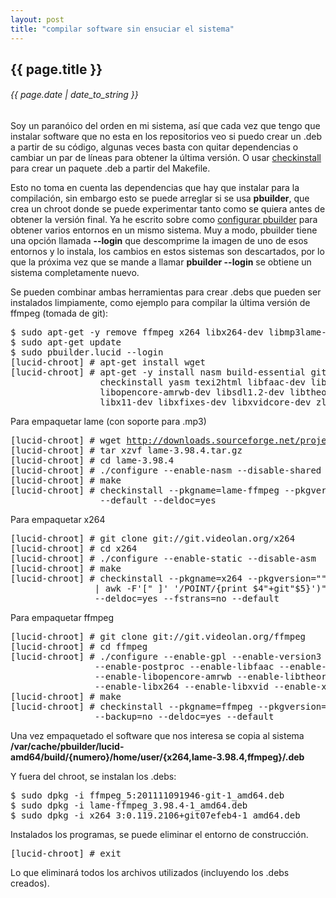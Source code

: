 ```yaml
---
layout: post
title: "compilar software sin ensuciar el sistema"
---
```


## {{ page.title }}
###### {{ page.date | date_to_string }}

Soy un paranóico del orden en mi sistema, así que cada vez que tengo que instalar software que no esta en los repositorios veo si puedo crear un .deb a partir de su código, algunas veces basta con quitar dependencias o cambiar un par de líneas para obtener la última versión. O usar [checkinstall](http://asic-linux.com.mx/%7Eizto/checkinstall/) para crear un paquete .deb a partir del Makefile.

Esto no toma en cuenta las dependencias que hay que instalar para la compilación, sin embargo esto se puede arreglar si se usa **pbuilder**, que crea un chroot donde se puede experimentar tanto como se quiera antes de obtener la versión final. Ya he escrito sobre como [configurar pbuilder](https://viajemotu.wordpress.com/2010/08/10/notas-sobre-pbuilder) para obtener varios entornos en un mismo sistema. Muy a modo, pbuilder tiene una opción llamada **--login** que descomprime la imagen de uno de esos entornos y lo instala, los cambios en estos sistemas son descartados, por lo que la próxima vez que se mande a llamar **pbuilder --login** se obtiene un sistema completamente nuevo.

Se pueden combinar ambas herramientas para crear .debs que pueden ser instalados limpiamente, como ejemplo para compilar la última versión de ffmpeg (tomada de git):

<pre class="sh_sh">
$ sudo apt-get -y remove ffmpeg x264 libx264-dev libmp3lame-dev 
$ sudo apt-get update
$ sudo pbuilder.lucid --login
[lucid-chroot] # apt-get install wget
[lucid-chroot] # apt-get -y install nasm build-essential git-core \
                 checkinstall yasm texi2html libfaac-dev libopencore-amrnb-dev     \
                 libopencore-amrwb-dev libsdl1.2-dev libtheora-dev libvorbis-dev   \
                 libx11-dev libxfixes-dev libxvidcore-dev zlib1g-dev
</pre>

Para empaquetar lame (con soporte para .mp3)

<pre class="sh_sh">
[lucid-chroot] # wget <a href="http://downloads.sourceforge.net/project/lame/lame/3.98.4/lame-3.98.4.tar.gz" target="_blank">http://downloads.sourceforge.net/project/lame/.../lame-3.98.4.tar.gz</a>
[lucid-chroot] # tar xzvf lame-3.98.4.tar.gz 
[lucid-chroot] # cd lame-3.98.4
[lucid-chroot] # ./configure --enable-nasm --disable-shared
[lucid-chroot] # make 
[lucid-chroot] # checkinstall --pkgname=lame-ffmpeg --pkgversion="3.98.4" --backup=no\
                 --default --deldoc=yes
</pre>

Para empaquetar x264

<pre class="sh_sh">
[lucid-chroot] # git clone git://git.videolan.org/x264
[lucid-chroot] # cd x264
[lucid-chroot] # ./configure --enable-static --disable-asm
[lucid-chroot] # make
[lucid-chroot] # checkinstall --pkgname=x264 --pkgversion=""3:$(./version.sh \
                | awk -F'[" ]' '/POINT/{print $4"+git"$5}')"" --backup=no \
                --deldoc=yes --fstrans=no --default
</pre>

Para empaquetar ffmpeg

<pre class="sh_sh">
[lucid-chroot] # git clone git://git.videolan.org/ffmpeg
[lucid-chroot] # cd ffmpeg
[lucid-chroot] # ./configure --enable-gpl --enable-version3 --enable-nonfree \
                --enable-postproc --enable-libfaac --enable-libopencore-amrnb \
                --enable-libopencore-amrwb --enable-libtheora --enable-libvorbis \
                --enable-libx264 --enable-libxvid --enable-x11grab --enable-libmp3lame
[lucid-chroot] # make
[lucid-chroot] # checkinstall --pkgname=ffmpeg --pkgversion="5:$(./version.sh)" \
                --backup=no --deldoc=yes --default
</pre>

Una vez empaquetado el software que nos interesa se copia al sistema **/var/cache/pbuilder/lucid-amd64/build/{numero}/home/user/{x264,lame-3.98.4,ffmpeg}/.deb**

Y fuera del chroot, se instalan los .debs:

<pre class="sh_sh">
$ sudo dpkg -i ffmpeg_5:201111091946-git-1_amd64.deb
$ sudo dpkg -i lame-ffmpeg_3.98.4-1_amd64.deb
$ sudo dpkg -i x264_3:0.119.2106+git07efeb4-1_amd64.deb
</pre>

Instalados los programas, se puede eliminar el entorno de construcción.

<pre class="sh_sh">
[lucid-chroot] # exit
</pre>

Lo que eliminará todos los archivos utilizados (incluyendo los .debs creados).
